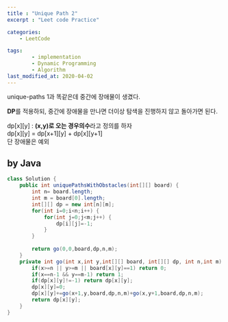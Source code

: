```yaml
---
title : "Unique Path 2"
excerpt : "Leet code Practice"

categories:
    - LeetCode

tags:
        - implementation
        - Dynamic Programming
        - Algorithm
last_modified_at: 2020-04-02
---
```


unique-paths 1과 똑같은데 중간에 장애물이 생겼다.

**DP**를 적용하되, 중간에 장애물을 만나면 더이상 탐색을 진행하지 않고 돌아가면 된다.

dp[x][y] : **(x,y)로 오는 경우의수**라고 정의를 하자  
dp[x][y] = dp[x+1][y] + dp[x][y+1]  
단 장애물은 예외  

## by Java

```java
class Solution {
    public int uniquePathsWithObstacles(int[][] board) {
        int n= board.length;
        int m = board[0].length;
        int[][] dp = new int[n][m];
        for(int i=0;i<n;i++) {
            for(int j=0;j<m;j++) {
                dp[i][j]=-1;
            }
        }
        
        return go(0,0,board,dp,n,m);
    }
    private int go(int x,int y,int[][] board, int[][] dp, int n,int m) {
        if(x>=n || y>=m || board[x][y]==1) return 0;
        if(x==n-1 && y==m-1) return 1;
        if(dp[x][y]!=-1) return dp[x][y];
        dp[x][y]=0;
        dp[x][y]+=go(x+1,y,board,dp,n,m)+go(x,y+1,board,dp,n,m);
        return dp[x][y];
    }
}
```
